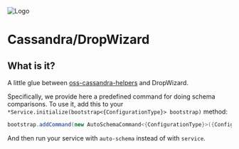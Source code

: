 ![Logo](https://www.clearcapital.com/wp-content/uploads/2015/02/Clear-Capital@2x.png)
# Cassandra/DropWizard

## What is it?

A little glue between
[oss-cassandra-helpers](http://github.com/clearcapital/oss-cassandra-helpers/README.md) and
DropWizard.

Specifically, we provide here a predefined command for doing schema
comparisons. To use it, add this to your `*Service.initialize(bootstrap<{ConfigurationType}> bootstrap)`
method:

```java
bootstrap.addCommand(new AutoSchemaCommand<{ConfigurationType}>({ConfigurationType}.class));
```

And then run your service with `auto-schema` instead of with `service`.


